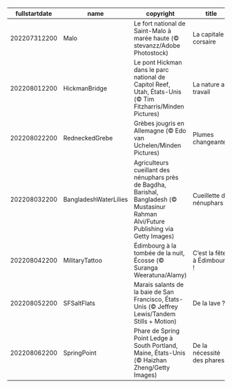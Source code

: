 |fullstartdate|name|copyright|title|image|
|--|--|--|--|--|
202207312200|Malo|Le fort national de Saint-Malo à marée haute (© stevanzz/Adobe Photostock)|La capitale corsaire|![](/fr-FR/2022/08/202207312200Malo.jpg)|
202208012200|HickmanBridge|Le pont Hickman dans le parc national de Capitol Reef, Utah, États-Unis (© Tim Fitzharris/Minden Pictures)|La nature au travail|![](/fr-FR/2022/08/202208012200HickmanBridge.jpg)|
202208022200|RedneckedGrebe|Grèbes jougris en Allemagne (© Edo van Uchelen/Minden Pictures)|Plumes changeantes|![](/fr-FR/2022/08/202208022200RedneckedGrebe.jpg)|
202208032200|BangladeshWaterLilies|Agriculteurs cueillant des nénuphars près de Bagdha, Barishal, Bangladesh (© Mustasinur Rahman Alvi/Future Publishing via Getty Images)|Cueillette de nénuphars|![](/fr-FR/2022/08/202208032200BangladeshWaterLilies.jpg)|
202208042200|MilitaryTattoo|Édimbourg à la tombée de la nuit, Écosse (© Suranga Weeratuna/Alamy)|C’est la fête à Édimbourg !|![](/fr-FR/2022/08/202208042200MilitaryTattoo.jpg)|
202208052200|SFSaltFlats|Marais salants de la baie de San Francisco, États-Unis (© Jeffrey Lewis/Tandem Stills + Motion)|De la lave ?|![](/fr-FR/2022/08/202208052200SFSaltFlats.jpg)|
202208062200|SpringPoint|Phare de Spring Point Ledge à South Portland, Maine, États-Unis (© Haizhan Zheng/Getty Images)|De la nécessité des phares|![](/fr-FR/2022/08/202208062200SpringPoint.jpg)|
